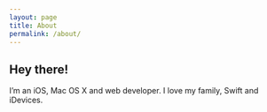 ```yaml
---
layout: page
title: About
permalink: /about/
---
```


Hey there!
----------

I’m an iOS, Mac OS X and web developer. I love my family, Swift and iDevices.

